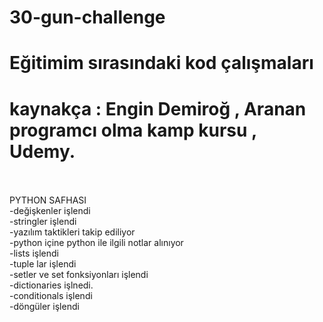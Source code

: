 # 30-gun-challenge
# Eğitimim sırasındaki kod çalışmaları
# kaynakça : Engin Demiroğ , Aranan programcı olma kamp kursu , Udemy.
<br>
<br>
PYTHON SAFHASI  
<br>
-değişkenler işlendi  
<br>
-stringler işlendi  
<br>
-yazılım taktikleri takip ediliyor  
<br>
-python içine python ile ilgili notlar alınıyor  
<br>
-lists işlendi  
<br>
-tuple lar işlendi  
<br>
-setler ve set fonksiyonları işlendi  
<br>
-dictionaries işlnedi.  
<br>
-conditionals işlendi  
<br>
-döngüler işlendi  
<br>



